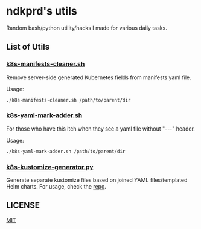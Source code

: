 # ndkprd's utils

Random bash/python utility/hacks I made for various daily tasks.

## List of Utils

### [k8s-manifests-cleaner.sh](./k8s-manifests-cleaner.sh)

Remove server-side generated Kubernetes fields from manifests yaml file.

Usage:

```bash
./k8s-manifests-cleaner.sh /path/to/parent/dir
```

### [k8s-yaml-mark-adder.sh](./k8s-yaml-mark-adder.sh)

For those who have this itch when they see a yaml file without "---" header.

Usage:

```bash
./k8s-yaml-mark-adder.sh /path/to/parent/dir
```

### [k8s-kustomize-generator.py](https://github.com/ndkprd/kustomize-generator)

Generate separate kustomize files based on joined YAML files/templated Helm charts. For usage, check the [repo](https://github.com/ndkprd/kustomize-generator).

## LICENSE

[MIT](./LICENSE)
